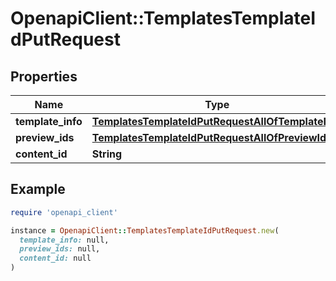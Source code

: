 # OpenapiClient::TemplatesTemplateIdPutRequest

## Properties

| Name | Type | Description | Notes |
| ---- | ---- | ----------- | ----- |
| **template_info** | [**TemplatesTemplateIdPutRequestAllOfTemplateInfo**](TemplatesTemplateIdPutRequestAllOfTemplateInfo.md) |  |  |
| **preview_ids** | [**TemplatesTemplateIdPutRequestAllOfPreviewIds**](TemplatesTemplateIdPutRequestAllOfPreviewIds.md) |  |  |
| **content_id** | **String** |  |  |

## Example

```ruby
require 'openapi_client'

instance = OpenapiClient::TemplatesTemplateIdPutRequest.new(
  template_info: null,
  preview_ids: null,
  content_id: null
)
```


